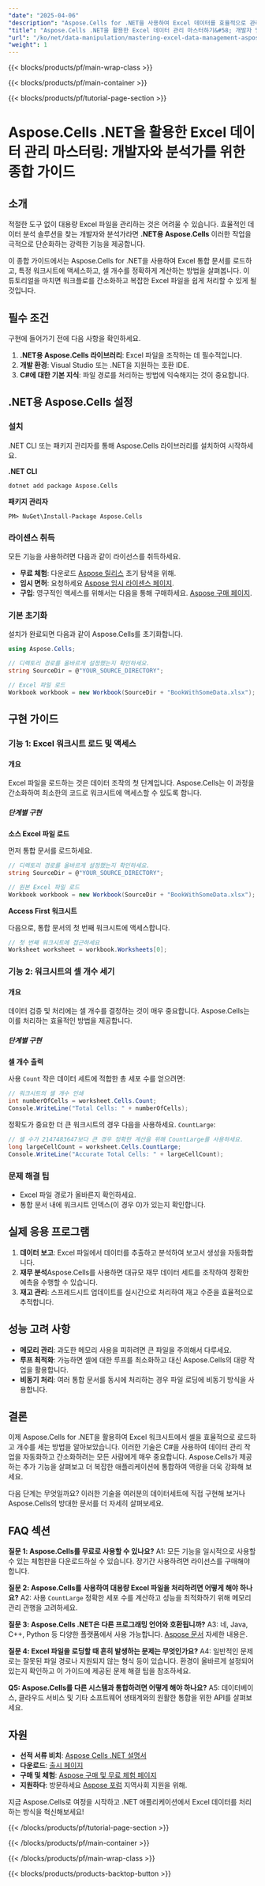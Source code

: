 ```yaml
---
"date": "2025-04-06"
"description": "Aspose.Cells for .NET을 사용하여 Excel 데이터를 효율적으로 관리하고 분석하는 방법을 알아보세요. 이 가이드에서는 통합 문서 로드, 워크시트 액세스, 셀 개수 계산 방법을 다룹니다."
"title": "Aspose.Cells .NET을 활용한 Excel 데이터 관리 마스터하기&#58; 개발자 및 분석가를 위한 종합 가이드"
"url": "/ko/net/data-manipulation/mastering-excel-data-management-aspose-cells-net/"
"weight": 1
---
```


{{< blocks/products/pf/main-wrap-class >}}

{{< blocks/products/pf/main-container >}}

{{< blocks/products/pf/tutorial-page-section >}}


# Aspose.Cells .NET을 활용한 Excel 데이터 관리 마스터링: 개발자와 분석가를 위한 종합 가이드

## 소개

적절한 도구 없이 대용량 Excel 파일을 관리하는 것은 어려울 수 있습니다. 효율적인 데이터 분석 솔루션을 찾는 개발자와 분석가라면 **.NET용 Aspose.Cells** 이러한 작업을 극적으로 단순화하는 강력한 기능을 제공합니다.

이 종합 가이드에서는 Aspose.Cells for .NET을 사용하여 Excel 통합 문서를 로드하고, 특정 워크시트에 액세스하고, 셀 개수를 정확하게 계산하는 방법을 살펴봅니다. 이 튜토리얼을 마치면 워크플로를 간소화하고 복잡한 Excel 파일을 쉽게 처리할 수 있게 될 것입니다.

## 필수 조건

구현에 들어가기 전에 다음 사항을 확인하세요.
1. **.NET용 Aspose.Cells 라이브러리**: Excel 파일을 조작하는 데 필수적입니다.
2. **개발 환경**: Visual Studio 또는 .NET을 지원하는 호환 IDE.
3. **C#에 대한 기본 지식**: 파일 경로를 처리하는 방법에 익숙해지는 것이 중요합니다.

## .NET용 Aspose.Cells 설정

### 설치

.NET CLI 또는 패키지 관리자를 통해 Aspose.Cells 라이브러리를 설치하여 시작하세요.

**.NET CLI**
```shell
dotnet add package Aspose.Cells
```

**패키지 관리자**
```shell
PM> NuGet\Install-Package Aspose.Cells
```

### 라이센스 취득

모든 기능을 사용하려면 다음과 같이 라이선스를 취득하세요.
- **무료 체험**: 다운로드 [Aspose 릴리스](https://releases.aspose.com/cells/net/) 초기 탐색을 위해.
- **임시 면허**: 요청하세요 [Aspose 임시 라이센스 페이지](https://purchase.aspose.com/temporary-license/).
- **구입**: 영구적인 액세스를 위해서는 다음을 통해 구매하세요. [Aspose 구매 페이지](https://purchase.aspose.com/buy).

### 기본 초기화

설치가 완료되면 다음과 같이 Aspose.Cells를 초기화합니다.

```csharp
using Aspose.Cells;

// 디렉토리 경로를 올바르게 설정했는지 확인하세요.
string SourceDir = @"YOUR_SOURCE_DIRECTORY";

// Excel 파일 로드
Workbook workbook = new Workbook(SourceDir + "BookWithSomeData.xlsx");
```

## 구현 가이드

### 기능 1: Excel 워크시트 로드 및 액세스

#### 개요
Excel 파일을 로드하는 것은 데이터 조작의 첫 단계입니다. Aspose.Cells는 이 과정을 간소화하여 최소한의 코드로 워크시트에 액세스할 수 있도록 합니다.

##### 단계별 구현
**소스 Excel 파일 로드**

먼저 통합 문서를 로드하세요.

```csharp
// 디렉토리 경로를 올바르게 설정했는지 확인하세요.
string SourceDir = @"YOUR_SOURCE_DIRECTORY";

// 원본 Excel 파일 로드
Workbook workbook = new Workbook(SourceDir + "BookWithSomeData.xlsx");
```
**Access First 워크시트**

다음으로, 통합 문서의 첫 번째 워크시트에 액세스합니다.

```csharp
// 첫 번째 워크시트에 접근하세요
Worksheet worksheet = workbook.Worksheets[0];
```
### 기능 2: 워크시트의 셀 개수 세기

#### 개요
데이터 검증 및 처리에는 셀 개수를 결정하는 것이 매우 중요합니다. Aspose.Cells는 이를 처리하는 효율적인 방법을 제공합니다.

##### 단계별 구현
**셀 개수 출력**

사용 `Count` 작은 데이터 세트에 적합한 총 세포 수를 얻으려면:

```csharp
// 워크시트의 셀 개수 인쇄
int numberOfCells = worksheet.Cells.Count;
Console.WriteLine("Total Cells: " + numberOfCells);
```
정확도가 중요한 더 큰 워크시트의 경우 다음을 사용하세요. `CountLarge`:

```csharp
// 셀 수가 2147483647보다 큰 경우 정확한 계산을 위해 CountLarge를 사용하세요.
long largeCellCount = worksheet.Cells.CountLarge;
Console.WriteLine("Accurate Total Cells: " + largeCellCount);
```
### 문제 해결 팁
- Excel 파일 경로가 올바른지 확인하세요.
- 통합 문서 내에 워크시트 인덱스(이 경우 0)가 있는지 확인합니다.

## 실제 응용 프로그램
1. **데이터 보고**: Excel 파일에서 데이터를 추출하고 분석하여 보고서 생성을 자동화합니다.
2. **재무 분석**Aspose.Cells를 사용하면 대규모 재무 데이터 세트를 조작하여 정확한 예측을 수행할 수 있습니다.
3. **재고 관리**: 스프레드시트 업데이트를 실시간으로 처리하여 재고 수준을 효율적으로 추적합니다.

## 성능 고려 사항
- **메모리 관리**: 과도한 메모리 사용을 피하려면 큰 파일을 주의해서 다루세요.
- **루프 최적화**: 가능하면 셀에 대한 루프를 최소화하고 대신 Aspose.Cells의 대량 작업을 활용합니다.
- **비동기 처리**: 여러 통합 문서를 동시에 처리하는 경우 파일 로딩에 비동기 방식을 사용합니다.

## 결론
이제 Aspose.Cells for .NET을 활용하여 Excel 워크시트에서 셀을 효율적으로 로드하고 개수를 세는 방법을 알아보았습니다. 이러한 기술은 C#을 사용하여 데이터 관리 작업을 자동화하고 간소화하려는 모든 사람에게 매우 중요합니다. Aspose.Cells가 제공하는 추가 기능을 살펴보고 더 복잡한 애플리케이션에 통합하여 역량을 더욱 강화해 보세요.

다음 단계는 무엇일까요? 이러한 기술을 여러분의 데이터세트에 직접 구현해 보거나 Aspose.Cells의 방대한 문서를 더 자세히 살펴보세요.

## FAQ 섹션
**질문 1: Aspose.Cells를 무료로 사용할 수 있나요?**
A1: 모든 기능을 일시적으로 사용할 수 있는 체험판을 다운로드하실 수 있습니다. 장기간 사용하려면 라이선스를 구매해야 합니다.

**질문 2: Aspose.Cells를 사용하여 대용량 Excel 파일을 처리하려면 어떻게 해야 하나요?**
A2: 사용 `CountLarge` 정확한 세포 수를 계산하고 성능을 최적화하기 위해 메모리 관리 관행을 고려하세요.

**질문 3: Aspose.Cells .NET은 다른 프로그래밍 언어와 호환됩니까?**
A3: 네, Java, C++, Python 등 다양한 플랫폼에서 사용 가능합니다. [Aspose 문서](https://reference.aspose.com/cells/net/) 자세한 내용은.

**질문 4: Excel 파일을 로딩할 때 흔히 발생하는 문제는 무엇인가요?**
A4: 일반적인 문제로는 잘못된 파일 경로나 지원되지 않는 형식 등이 있습니다. 환경이 올바르게 설정되어 있는지 확인하고 이 가이드에 제공된 문제 해결 팁을 참조하세요.

**Q5: Aspose.Cells를 다른 시스템과 통합하려면 어떻게 해야 하나요?**
A5: 데이터베이스, 클라우드 서비스 및 기타 소프트웨어 생태계와의 원활한 통합을 위한 API를 살펴보세요.

## 자원
- **선적 서류 비치**: [Aspose Cells .NET 설명서](https://reference.aspose.com/cells/net/)
- **다운로드**: [출시 페이지](https://releases.aspose.com/cells/net/)
- **구매 및 체험**: [Aspose 구매 및 무료 체험 페이지](https://purchase.aspose.com/buy)
- **지원하다**: 방문하세요 [Aspose 포럼](https://forum.aspose.com/c/cells/9) 지역사회 지원을 위해.

지금 Aspose.Cells로 여정을 시작하고 .NET 애플리케이션에서 Excel 데이터를 처리하는 방식을 혁신해보세요!

{{< /blocks/products/pf/tutorial-page-section >}}

{{< /blocks/products/pf/main-container >}}

{{< /blocks/products/pf/main-wrap-class >}}

{{< blocks/products/products-backtop-button >}}